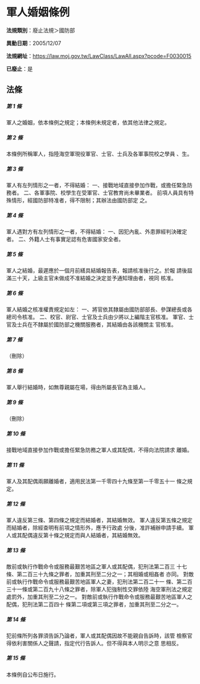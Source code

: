 # 軍人婚姻條例

**法規類別**：廢止法規＞國防部

**異動日期**：2005/12/07  

**法規網址**：https://law.moj.gov.tw/LawClass/LawAll.aspx?pcode=F0030015

**已廢止**：是



## 法條
##### 第 1 條
軍人之婚姻，依本條例之規定；本條例未規定者，依其他法律之規定。

##### 第 2 條
本條例所稱軍人，指陸海空軍現役軍官、士官、士兵及各軍事院校之學員
、生。

##### 第 3 條
軍人有左列情形之一者，不得結婚：
一、接戰地域直接參加作戰，或擔任緊急防務者。
二、各軍事院、校學生在受軍官、士官教育尚未畢業者。
前項人員具有特殊情形，經國防部特准者，得不限制；其辦法由國防部定
之。

##### 第 4 條
軍人遇對方有左列情形之一者，不得結婚：
一、因犯內亂、外患罪經判決確定者。
二、外籍人士有事實足認有危害國家安全者。


##### 第 5 條
軍人之結婚，最遲應於一個月前繕具結婚報告表，報請核准後行之。於報
請後屆滿三十天，上級主官未做成不准結婚之決定並予通知理由者，視同
核准。

##### 第 6 條
軍人結婚之核准權責規定如左：
一、將官依其隸屬由國防部部長、參謀總長或各總司令核准。
二、校官、尉官、士官及士兵由少將以上編階主官核准。
軍官、士官及士兵在不隸屬於國防部之機關服務者，其結婚由各該機關主
官核准。

##### 第 7 條
（刪除）

##### 第 8 條
軍人舉行結婚時，如無尊親屬在場，得由所屬長官為主婚人。

##### 第 9 條
（刪除）

##### 第 10 條
接戰地域直接參加作戰或擔任緊急防務之軍人或其配偶，不得向法院請求
離婚。

##### 第 11 條
軍人及其配偶兩願離婚者，適用民法第一千零四十九條至第一千零五十一
條之規定。

##### 第 12 條
軍人違反第三條、第四條之規定而結婚者，其結婚無效。
軍人違反第五條之規定而結婚者，除經查明有前項之情形外，應予行政處
分後，准許補辦申請手續。
軍人或其配偶違反第十條之規定而與人結婚者，其結婚無效。

##### 第 13 條
敵前或執行作戰命令或服務最艱苦地區之軍人或其配偶，犯刑法第二百三
十七條、第二百三十九條之罪者，加重其刑至二分之一；其相婚或相姦者
亦同。
對敵前或執行作戰命令或服務最艱苦地區軍人之妻，犯刑法第二百二十一
條、第二百三十一條或第二百九十八條之罪者，除軍人犯強制性交罪依陸
海空軍刑法之規定處罰外，加重其刑至二分之一。
對敵前或執行作戰命令或服務最艱苦地區軍人之配偶，犯刑法第二百四十
條第二項或第三項之罪者，加重其刑至二分之一。

##### 第 14 條
犯前條所列各罪須告訴乃論者，軍人或其配偶因故不能親自告訴時，該管
檢察官得依利害關係人之聲請，指定代行告訴人。但不得與本人明示之意
思相反。

##### 第 15 條
本條例自公布日施行。


